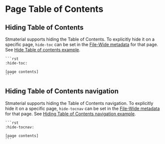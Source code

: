 # Page Table of Contents

## Hiding Table of Contents

Stmaterial supports hiding the Table of Contents. To explicitly hide it on a specific page, `hide-toc` can be set in the [File-Wide metadata][sphinx-file-wide-metadata] for that page. See [Hide Table of contents example](../examples/hidetoc.md).

````{tab} reStructuredText
```rst
:hide-toc:

[page contents]
```
````

## Hiding Table of Contents navigation

Stmaterial supports hiding the Table of Contents navigation. To explicitly hide it on a specific page, `hide-tocnav` can be set in the [File-Wide metadata][sphinx-file-wide-metadata] for that page. See [Hiding Table of Contents navigation example](../examples/hidetocnav.md).

````{tab} reStructuredText
```rst
:hide-tocnav:

[page contents]
```
````

[sphinx-file-wide-metadata]: https://www.sphinx-doc.org/en/master/usage/restructuredtext/field-lists.html#metadata
